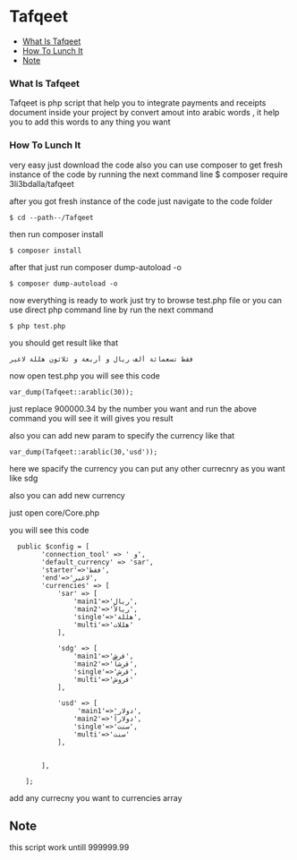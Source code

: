 # Tafqeet



* [What Is Tafqeet](#what-is-it)
* [How To Lunch It](#how-to-lunch-it)
* [Note](#note)


### What Is Tafqeet 
Tafqeet is php script that help you to integrate payments and receipts document inside your project by convert 
amout into arabic words , it help you to add this words to any thing you want 

### How To Lunch It 
very easy just download the code 
also you can use composer to get fresh instance of the code by running the next command line 
$ composer require 3li3bdalla/tafqeet

after you got fresh instance of the code just navigate to the code folder 
```
$ cd --path--/Tafqeet
```

then run composer install 
```
$ composer install 
```

after that just run composer dump-autoload -o
```
$ composer dump-autoload -o
```

now everything is ready to work 
just try to browse test.php file or you can use direct php  command line by run the next command
```
$ php test.php
```
you should get result like that 
```
فقط تسعمائة ألف ريال و أربعة و ثلاثون هللة لاغير
```


now open test.php you will see this code 
```
var_dump(Tafqeet::arablic(30));
```

just replace 900000.34  by the number you want  and run the above command you will see it will gives you  result


also you can add new param to specify the currency like that
```
var_dump(Tafqeet::arablic(30,'usd'));
```

here we spacify the currency you can put any other currecnry as you want like 
sdg 

also you can add new currency 

just open core/Core.php

you will see this code 

```
  public $config = [
        'connection_tool' => ' و',
        'default_currency' => 'sar',
        'starter'=>'فقط',
        'end'=>'لاغير',
        'currencies' => [
            'sar' => [
                'main1'=>'ريال',
                'main2'=>'ريالاً',
                'single'=>'هللة',
                'multi'=>'هللات'
            ],

            'sdg' => [
                'main1'=>'قرش',
                'main2'=>'قرشاً',
                'single'=>'قرش',
                'multi'=>'قروش'
            ],

            'usd' => [
                 'main1'=>'دولار',
                'main2'=>'دولاراً',
                'single'=>'سنت',
                'multi'=>'سنت'
            ],


        ],

    ];

```

add any currecny you want to currencies array 

## Note 
this script work untill 999999.99 
